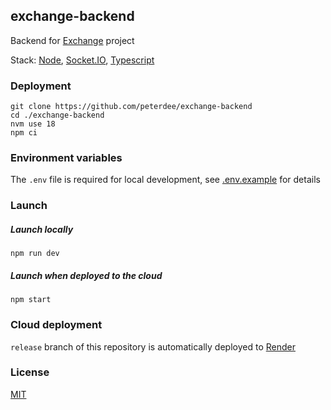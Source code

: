 ## exchange-backend

Backend for [Exchange](https://github.com/peterdee/exchange-web) project

Stack: [Node](https://nodejs.org), [Socket.IO](https://socket.io), [Typescript](https://www.typescriptlang.org)

### Deployment

```shell script
git clone https://github.com/peterdee/exchange-backend
cd ./exchange-backend
nvm use 18
npm ci
```

### Environment variables

The `.env` file is required for local development, see [.env.example](.env.example) for details

### Launch

##### Launch locally

```shell script
npm run dev
```

##### Launch when deployed to the cloud

```shell script
npm start
```

### Cloud deployment

`release` branch of this repository is automatically deployed to [Render](https://render.com)

### License

[MIT](./LICENSE.md)
